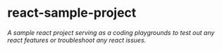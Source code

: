 # react-sample-project
###### A sample react project serving as a coding playgrounds to test out any react features or troubleshoot any react issues.